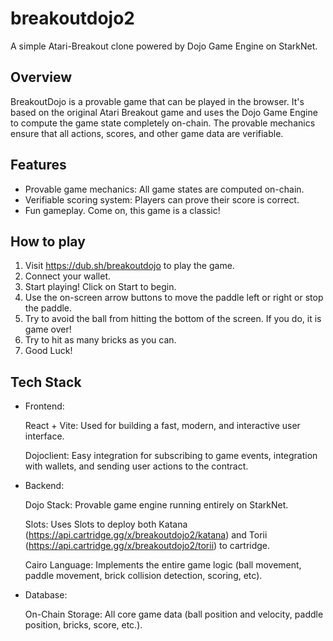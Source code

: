 # breakoutdojo2
A simple Atari-Breakout clone powered by Dojo Game Engine on StarkNet.

## Overview
BreakoutDojo is a provable game that can be played in the browser. It's based on the original Atari Breakout game and uses the Dojo Game Engine to compute the game state completely on-chain. The provable mechanics ensure that all actions, scores, and other game data are verifiable.

## Features
- Provable game mechanics: All game states are computed on-chain.
- Verifiable scoring system: Players can prove their score is correct.
- Fun gameplay. Come on, this game is a classic!

## How to play
1. Visit https://dub.sh/breakoutdojo to play the game.
2. Connect your wallet.
3. Start playing! Click on Start to begin.
4. Use the on-screen arrow buttons to move the paddle left or right or stop the paddle.
5. Try to avoid the ball from hitting the bottom of the screen. If you do, it is game over!
6. Try to hit as many bricks as you can.
7. Good Luck!


## Tech Stack

- Frontend:
    
    React + Vite: Used for building a fast, modern, and interactive user interface.
    
    Dojoclient: Easy integration for subscribing to game events, integration with wallets, and sending user actions to the contract.
    
- Backend:
    
    Dojo Stack: Provable game engine running entirely on StarkNet.

    Slots: Uses Slots to deploy both Katana (https://api.cartridge.gg/x/breakoutdojo2/katana) and Torii (https://api.cartridge.gg/x/breakoutdojo2/torii) to cartridge. 
    
    Cairo Language: Implements the entire game logic (ball movement, paddle movement, brick collision detection, scoring, etc).
    
- Database:
    
    On-Chain Storage: All core game data (ball position and velocity, paddle position, bricks, score, etc.).